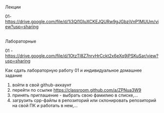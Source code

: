 Лекции

01- https://drive.google.com/file/d/1i3Ql1GIuXCKEJQURw9gJGbzjVnP1MUUm/view?usp=sharing 
</br></br>


Лабораторные

01 - https://drive.google.com/file/d/1OtzTI8Z7nrvHrCckt2x6eXq9iPSKuSar/view?usp=sharing 

Как сдать лабораторную работу 01 и индивидуальное домашнее задание
1) войти в свой github-аккаунт
2) перейти по ссылке https://classroom.github.com/a/ZPNua3W9
3) принять приглашение - выбрать свою фамилию в списке,...
4) загрузить cpp-файлы в репозиторий
    или склонировать репозиторий на свой ПК и работать в нем,...
   
